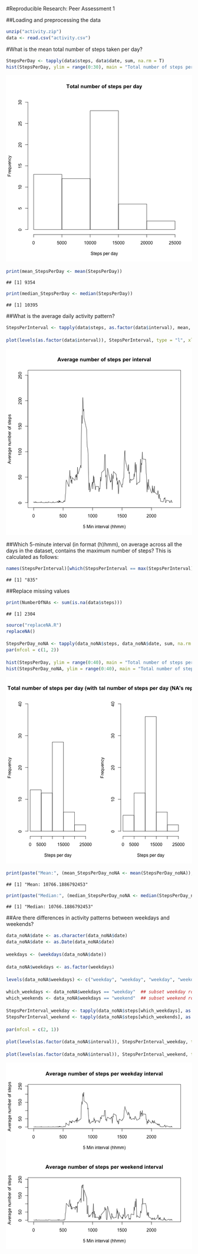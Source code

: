 #Reproducible Research: Peer Assessment 1

##Loading and preprocessing the data


```r
unzip("activity.zip")
data <- read.csv("activity.csv")
```
#What is the mean total number of steps taken per day?

```r
StepsPerDay <- tapply(data$steps, data$date, sum, na.rm = T)
hist(StepsPerDay, ylim = range(0:30), main = "Total number of steps per day", xlab = "Steps per day", ylab = "Frequency")
```

![plot of chunk unnamed-chunk-2](figure/unnamed-chunk-2.png) 

```r
print(mean_StepsPerDay <- mean(StepsPerDay))
```

```
## [1] 9354
```

```r
print(median_StepsPerDay <- median(StepsPerDay))
```

```
## [1] 10395
```
##What is the average daily activity pattern?

```r
StepsPerInterval <- tapply(data$steps, as.factor(data$interval), mean, na.rm = T)

plot(levels(as.factor(data$interval)), StepsPerInterval, type = "l", xlab = "5 Min interval (hhmm)", ylab = "Average number of steps", main = "Average number of steps per interval", ylim = range(0:250), xlim = range(0:2400))
```

![plot of chunk unnamed-chunk-3](figure/unnamed-chunk-3.png) 

##Which 5-minute interval (in format (h)hmm), on average across all the days in the dataset, contains the maximum number of steps? This is calculated as follows:

```r
names(StepsPerInterval)[which(StepsPerInterval == max(StepsPerInterval))]
```

```
## [1] "835"
```
##Replace missing values


```r
print(NumberOfNAs <- sum(is.na(data$steps)))
```

```
## [1] 2304
```

```r
source("replaceNA.R")
replaceNA()

StepsPerDay_noNA <- tapply(data_noNA$steps, data_noNA$date, sum, na.rm = T)
par(mfcol = c(1, 2))

hist(StepsPerDay, ylim = range(0:40), main = "Total number of steps per day (with NA)", xlab = "Steps per day", ylab = "Frequency")
hist(StepsPerDay_noNA, ylim = range(0:40), main = "Total number of steps per day (NA's replaced)", xlab = "Steps per day", ylab = "Frequency")
```

![plot of chunk unnamed-chunk-5](figure/unnamed-chunk-5.png) 

```r
print(paste("Mean:", (mean_StepsPerDay_noNA <- mean(StepsPerDay_noNA)), sep = " "))
```

```
## [1] "Mean: 10766.1886792453"
```

```r
print(paste("Median:", (median_StepsPerDay_noNA <- median(StepsPerDay_noNA)), sep = " "))
```

```
## [1] "Median: 10766.1886792453"
```
##Are there differences in activity patterns between weekdays and weekends?


```r
data_noNA$date <- as.character(data_noNA$date)
data_noNA$date <- as.Date(data_noNA$date)

weekdays <- (weekdays(data_noNA$date))

data_noNA$weekdays <- as.factor(weekdays)

levels(data_noNA$weekdays) <- c("weekday", "weekday", "weekday", "weekday", "weekday","weekend", "weekend")

which_weekdays <- data_noNA$weekdays == "weekday"  ## subset weekday rows
which_weekends <- data_noNA$weekdays == "weekend"  ## subset weekend rows

StepsPerInterval_weekday <- tapply(data_noNA$steps[which_weekdays], as.factor(data$interval[which_weekdays]),mean, na.rm = T)
StepsPerInterval_weekend <- tapply(data_noNA$steps[which_weekends], as.factor(data$interval[which_weekends]),mean, na.rm = T)

par(mfcol = c(2, 1))

plot(levels(as.factor(data_noNA$interval)), StepsPerInterval_weekday, type = "l", xlab = "5 Min interval (hhmm)", ylab = "Average number of steps", main = "Average number of steps per weekday interval", ylim = range(0:250), xlim = range(0:2400))

plot(levels(as.factor(data_noNA$interval)), StepsPerInterval_weekend, type = "l", xlab = "5 Min interval (hhmm)", ylab = "Average number of steps", main = "Average number of steps per weekend interval", ylim = range(0:250), xlim = range(0:2400))
```

![plot of chunk unnamed-chunk-6](figure/unnamed-chunk-6.png) 
